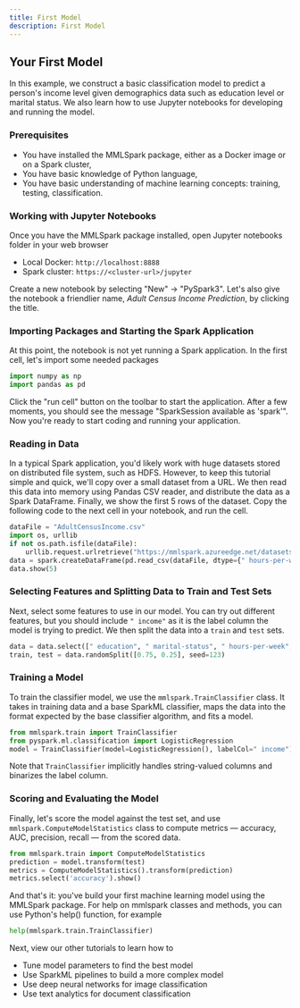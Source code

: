 ```yaml
---
title: First Model
description: First Model
---
```


## Your First Model

In this example, we construct a basic classification model to predict a person's
income level given demographics data such as education level or marital status.
We also learn how to use Jupyter notebooks for developing and running the model.

### Prerequisites

-   You have installed the MMLSpark package, either as a Docker image or on a
    Spark cluster,
-   You have basic knowledge of Python language,
-   You have basic understanding of machine learning concepts: training, testing,
    classification.

### Working with Jupyter Notebooks

Once you have the MMLSpark package installed, open Jupyter notebooks folder in
your web browser

-   Local Docker: `http://localhost:8888`
-   Spark cluster: `https://<cluster-url>/jupyter`

Create a new notebook by selecting "New" -> "PySpark3".  Let's also give the
notebook a friendlier name, _Adult Census Income Prediction_, by clicking the
title.

### Importing Packages and Starting the Spark Application

At this point, the notebook is not yet running a Spark application.  In the
first cell, let's import some needed packages

```python
import numpy as np
import pandas as pd
```

Click the "run cell" button on the toolbar to start the application.  After a
few moments, you should see the message "SparkSession available as 'spark'".
Now you're ready to start coding and running your application.

### Reading in Data

In a typical Spark application, you'd likely work with huge datasets stored on
distributed file system, such as HDFS.  However, to keep this tutorial simple
and quick, we'll copy over a small dataset from a URL.  We then read this data
into memory using Pandas CSV reader, and distribute the data as a Spark
DataFrame.  Finally, we show the first 5 rows of the dataset. Copy the following
code to the next cell in your notebook, and run the cell.

```python
dataFile = "AdultCensusIncome.csv"
import os, urllib
if not os.path.isfile(dataFile):
    urllib.request.urlretrieve("https://mmlspark.azureedge.net/datasets/" + dataFile, dataFile)
data = spark.createDataFrame(pd.read_csv(dataFile, dtype={" hours-per-week": np.float64}))
data.show(5)
```

### Selecting Features and Splitting Data to Train and Test Sets

Next, select some features to use in our model.  You can try out different
features, but you should include `" income"` as it is the label column the model
is trying to predict.  We then split the data into a `train` and `test` sets.

```python
data = data.select([" education", " marital-status", " hours-per-week", " income"])
train, test = data.randomSplit([0.75, 0.25], seed=123)
```

### Training a Model

To train the classifier model, we use the `mmlspark.TrainClassifier` class.  It
takes in training data and a base SparkML classifier, maps the data into the
format expected by the base classifier algorithm, and fits a model.

```python
from mmlspark.train import TrainClassifier
from pyspark.ml.classification import LogisticRegression
model = TrainClassifier(model=LogisticRegression(), labelCol=" income").fit(train)
```

Note that `TrainClassifier` implicitly handles string-valued columns and
binarizes the label column.

### Scoring and Evaluating the Model

Finally, let's score the model against the test set, and use
`mmlspark.ComputeModelStatistics` class to compute metrics — accuracy, AUC,
precision, recall — from the scored data.

```python
from mmlspark.train import ComputeModelStatistics
prediction = model.transform(test)
metrics = ComputeModelStatistics().transform(prediction)
metrics.select('accuracy').show()
```

And that's it: you've build your first machine learning model using the MMLSpark
package.  For help on mmlspark classes and methods, you can use Python's help()
function, for example

```python
help(mmlspark.train.TrainClassifier)
```

Next, view our other tutorials to learn how to

-   Tune model parameters to find the best model
-   Use SparkML pipelines to build a more complex model
-   Use deep neural networks for image classification
-   Use text analytics for document classification
